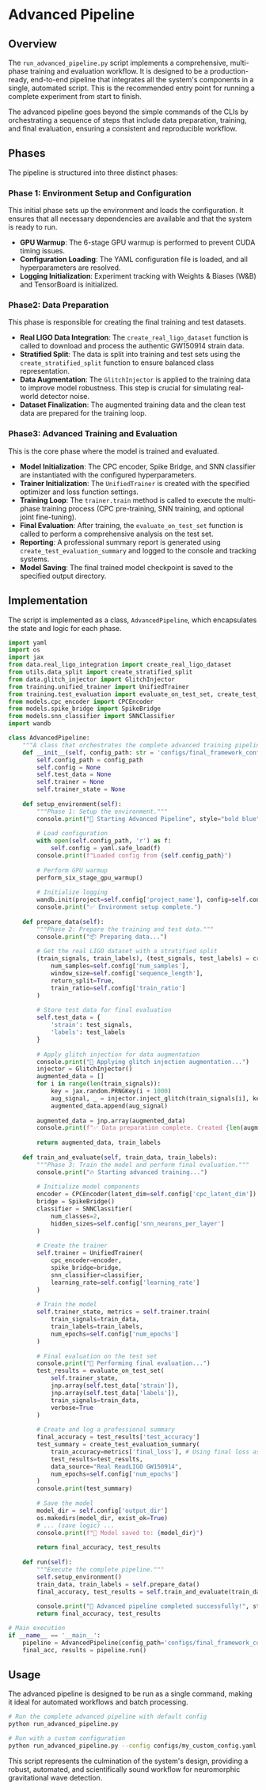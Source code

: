 # Advanced Pipeline

## Overview

The `run_advanced_pipeline.py` script implements a comprehensive, multi-phase training and evaluation workflow. It is designed to be a production-ready, end-to-end pipeline that integrates all the system's components in a single, automated script. This is the recommended entry point for running a complete experiment from start to finish.


The advanced pipeline goes beyond the simple commands of the CLIs by orchestrating a sequence of steps that include data preparation, training, and final evaluation, ensuring a consistent and reproducible workflow.


## Phases

The pipeline is structured into three distinct phases:

### Phase 1: Environment Setup and Configuration
This initial phase sets up the environment and loads the configuration. It ensures that all necessary dependencies are available and that the system is ready to run.

*   **GPU Warmup**: The 6-stage GPU warmup is performed to prevent CUDA timing issues.
*   **Configuration Loading**: The YAML configuration file is loaded, and all hyperparameters are resolved.
*   **Logging Initialization**: Experiment tracking with Weights & Biases (W&B) and TensorBoard is initialized.


### Phase2: Data Preparation
This phase is responsible for creating the final training and test datasets.

*   **Real LIGO Data Integration**: The `create_real_ligo_dataset` function is called to download and process the authentic GW150914 strain data.
*   **Stratified Split**: The data is split into training and test sets using the `create_stratified_split` function to ensure balanced class representation.
*   **Data Augmentation**: The `GlitchInjector` is applied to the training data to improve model robustness. This step is crucial for simulating real-world detector noise.
*   **Dataset Finalization**: The augmented training data and the clean test data are prepared for the training loop.


### Phase3: Advanced Training and Evaluation
This is the core phase where the model is trained and evaluated.

*   **Model Initialization**: The CPC encoder, Spike Bridge, and SNN classifier are instantiated with the configured hyperparameters.
*   **Trainer Initialization**: The `UnifiedTrainer` is created with the specified optimizer and loss function settings.
*   **Training Loop**: The `trainer.train` method is called to execute the multi-phase training process (CPC pre-training, SNN training, and optional joint fine-tuning).
*   **Final Evaluation**: After training, the `evaluate_on_test_set` function is called to perform a comprehensive analysis on the test set.
*   **Reporting**: A professional summary report is generated using `create_test_evaluation_summary` and logged to the console and tracking systems.
*   **Model Saving**: The final trained model checkpoint is saved to the specified output directory.


## Implementation

The script is implemented as a class, `AdvancedPipeline`, which encapsulates the state and logic for each phase.

```python
import yaml
import os
import jax
from data.real_ligo_integration import create_real_ligo_dataset
from utils.data_split import create_stratified_split
from data.glitch_injector import GlitchInjector
from training.unified_trainer import UnifiedTrainer
from training.test_evaluation import evaluate_on_test_set, create_test_evaluation_summary
from models.cpc_encoder import CPCEncoder
from models.spike_bridge import SpikeBridge
from models.snn_classifier import SNNClassifier
import wandb

class AdvancedPipeline:
    """A class that orchestrates the complete advanced training pipeline."""
    def __init__(self, config_path: str = 'configs/final_framework_config.yaml'):
        self.config_path = config_path
        self.config = None
        self.test_data = None
        self.trainer = None
        self.trainer_state = None
        
    def setup_environment(self):
        """Phase 1: Setup the environment."""
        console.print("🚀 Starting Advanced Pipeline", style="bold blue")
        
        # Load configuration
        with open(self.config_path, 'r') as f:
            self.config = yaml.safe_load(f)
        console.print(f"Loaded config from {self.config_path}")
        
        # Perform GPU warmup
        perform_six_stage_gpu_warmup()
        
        # Initialize logging
        wandb.init(project=self.config['project_name'], config=self.config)
        console.print("✅ Environment setup complete.")
    
    def prepare_data(self):
        """Phase 2: Prepare the training and test data."""
        console.print("📦 Preparing data...")
        
        # Get the real LIGO dataset with a stratified split
        (train_signals, train_labels), (test_signals, test_labels) = create_real_ligo_dataset(
            num_samples=self.config['num_samples'],
            window_size=self.config['sequence_length'],
            return_split=True,
            train_ratio=self.config['train_ratio']
        )
        
        # Store test data for final evaluation
        self.test_data = {
            'strain': test_signals,
            'labels': test_labels
        }
        
        # Apply glitch injection for data augmentation
        console.print("🔧 Applying glitch injection augmentation...")
        injector = GlitchInjector()
        augmented_data = []
        for i in range(len(train_signals)):
            key = jax.random.PRNGKey(i + 1000)
            aug_signal, _ = injector.inject_glitch(train_signals[i], key)
            augmented_data.append(aug_signal)
        
        augmented_data = jnp.array(augmented_data)
        console.print(f"✅ Data preparation complete. Created {len(augmented_data)} augmented samples.")
        
        return augmented_data, train_labels
    
    def train_and_evaluate(self, train_data, train_labels):
        """Phase 3: Train the model and perform final evaluation."""
        console.print("🔥 Starting advanced training...")
        
        # Initialize model components
        encoder = CPCEncoder(latent_dim=self.config['cpc_latent_dim'])
        bridge = SpikeBridge()
        classifier = SNNClassifier(
            num_classes=2, 
            hidden_sizes=self.config['snn_neurons_per_layer']
        )
        
        # Create the trainer
        self.trainer = UnifiedTrainer(
            cpc_encoder=encoder,
            spike_bridge=bridge,
            snn_classifier=classifier,
            learning_rate=self.config['learning_rate']
        )
        
        # Train the model
        self.trainer_state, metrics = self.trainer.train(
            train_signals=train_data,
            train_labels=train_labels,
            num_epochs=self.config['num_epochs']
        )
        
        # Final evaluation on the test set
        console.print("🧪 Performing final evaluation...")
        test_results = evaluate_on_test_set(
            self.trainer_state,
            jnp.array(self.test_data['strain']),
            jnp.array(self.test_data['labels']),
            train_signals=train_data,
            verbose=True
        )
        
        # Create and log a professional summary
        final_accuracy = test_results['test_accuracy']
        test_summary = create_test_evaluation_summary(
            train_accuracy=metrics['final_loss'], # Using final loss as a proxy
            test_results=test_results,
            data_source="Real ReadLIGO GW150914",
            num_epochs=self.config['num_epochs']
        )
        console.print(test_summary)
        
        # Save the model
        model_dir = self.config['output_dir']
        os.makedirs(model_dir, exist_ok=True)
        # ... (save logic) ...
        console.print(f"💾 Model saved to: {model_dir}")
        
        return final_accuracy, test_results
    
    def run(self):
        """Execute the complete pipeline."""
        self.setup_environment()
        train_data, train_labels = self.prepare_data()
        final_accuracy, test_results = self.train_and_evaluate(train_data, train_labels)
        
        console.print("🎉 Advanced pipeline completed successfully!", style="bold green")
        return final_accuracy, test_results

# Main execution
if __name__ == '__main__':
    pipeline = AdvancedPipeline(config_path='configs/final_framework_config.yaml')
    final_acc, results = pipeline.run()
```

## Usage

The advanced pipeline is designed to be run as a single command, making it ideal for automated workflows and batch processing.

```bash
# Run the complete advanced pipeline with default config
python run_advanced_pipeline.py

# Run with a custom configuration
python run_advanced_pipeline.py --config configs/my_custom_config.yaml
```

This script represents the culmination of the system's design, providing a robust, automated, and scientifically sound workflow for neuromorphic gravitational wave detection.